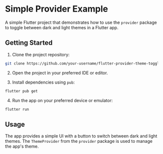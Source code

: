 # Simple Provider Example

A simple Flutter project that demonstrates how to use the `provider` package to toggle between dark and light themes in a Flutter app.

## Getting Started

1. Clone the project repository:

```bash
git clone https://github.com/your-username/flutter-provider-theme-toggle.git
```

2. Open the project in your preferred IDE or editor.

3. Install dependencies using `pub`:

```bash
flutter pub get
```

4. Run the app on your preferred device or emulator:

```bash
flutter run
```

## Usage

The app provides a simple UI with a button to switch between dark and light themes. The `ThemeProvider` from the `provider` package is used to manage the app's theme.